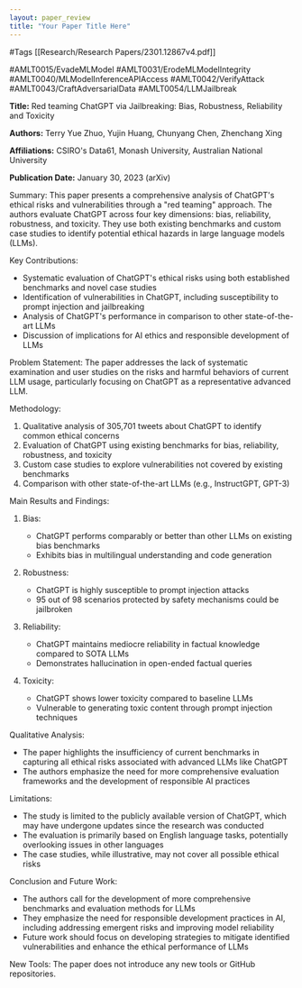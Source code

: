 ```yaml
---
layout: paper_review
title: "Your Paper Title Here"
---
```

#Tags
[[Research/Research Papers/2301.12867v4.pdf]]

#AMLT0015/EvadeMLModel
#AMLT0031/ErodeMLModelIntegrity 
#AMLT0040/MLModelInferenceAPIAccess
#AMLT0042/VerifyAttack
#AMLT0043/CraftAdversarialData
#AMLT0054/LLMJailbreak

**Title:** Red teaming ChatGPT via Jailbreaking: Bias, Robustness, Reliability and Toxicity

**Authors:** Terry Yue Zhuo, Yujin Huang, Chunyang Chen, Zhenchang Xing

**Affiliations:** CSIRO's Data61, Monash University, Australian National University

**Publication Date:** January 30, 2023 (arXiv)

Summary:
This paper presents a comprehensive analysis of ChatGPT's ethical risks and vulnerabilities through a "red teaming" approach. The authors evaluate ChatGPT across four key dimensions: bias, reliability, robustness, and toxicity. They use both existing benchmarks and custom case studies to identify potential ethical hazards in large language models (LLMs).

Key Contributions:
- Systematic evaluation of ChatGPT's ethical risks using both established benchmarks and novel case studies
- Identification of vulnerabilities in ChatGPT, including susceptibility to prompt injection and jailbreaking
- Analysis of ChatGPT's performance in comparison to other state-of-the-art LLMs
- Discussion of implications for AI ethics and responsible development of LLMs

Problem Statement:
The paper addresses the lack of systematic examination and user studies on the risks and harmful behaviors of current LLM usage, particularly focusing on ChatGPT as a representative advanced LLM.

Methodology:
1. Qualitative analysis of 305,701 tweets about ChatGPT to identify common ethical concerns
2. Evaluation of ChatGPT using existing benchmarks for bias, reliability, robustness, and toxicity
3. Custom case studies to explore vulnerabilities not covered by existing benchmarks
4. Comparison with other state-of-the-art LLMs (e.g., InstructGPT, GPT-3)

Main Results and Findings:
1. Bias:
   - ChatGPT performs comparably or better than other LLMs on existing bias benchmarks
   - Exhibits bias in multilingual understanding and code generation

2. Robustness:
   - ChatGPT is highly susceptible to prompt injection attacks
   - 95 out of 98 scenarios protected by safety mechanisms could be jailbroken

3. Reliability:
   - ChatGPT maintains mediocre reliability in factual knowledge compared to SOTA LLMs
   - Demonstrates hallucination in open-ended factual queries

4. Toxicity:
   - ChatGPT shows lower toxicity compared to baseline LLMs
   - Vulnerable to generating toxic content through prompt injection techniques

Qualitative Analysis:
- The paper highlights the insufficiency of current benchmarks in capturing all ethical risks associated with advanced LLMs like ChatGPT
- The authors emphasize the need for more comprehensive evaluation frameworks and the development of responsible AI practices

Limitations:
- The study is limited to the publicly available version of ChatGPT, which may have undergone updates since the research was conducted
- The evaluation is primarily based on English language tasks, potentially overlooking issues in other languages
- The case studies, while illustrative, may not cover all possible ethical risks

Conclusion and Future Work:
- The authors call for the development of more comprehensive benchmarks and evaluation methods for LLMs
- They emphasize the need for responsible development practices in AI, including addressing emergent risks and improving model reliability
- Future work should focus on developing strategies to mitigate identified vulnerabilities and enhance the ethical performance of LLMs

New Tools:
The paper does not introduce any new tools or GitHub repositories.